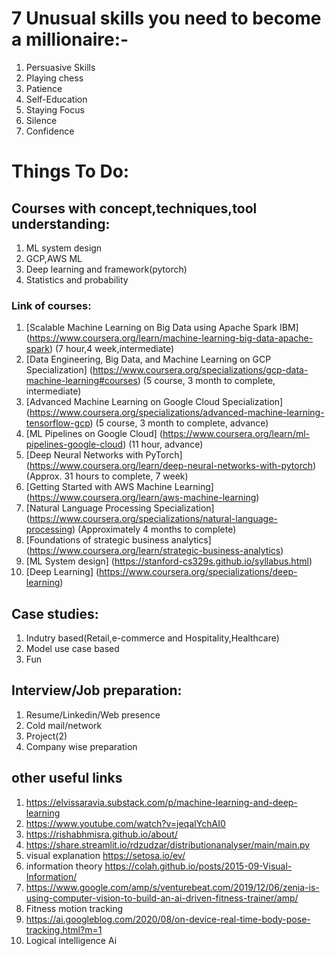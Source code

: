 # 7 Unusual skills you need to become a millionaire:-
1. Persuasive Skills
2. Playing chess
3. Patience
4. Self-Education 
5. Staying Focus
6. Silence
7. Confidence
 
# Things To Do:

## Courses with concept,techniques,tool understanding:
1. ML system design
2. GCP,AWS ML
3. Deep learning and framework(pytorch)
4. Statistics and probability

### Link of courses:
1. [Scalable Machine Learning on Big Data using Apache Spark IBM] (https://www.coursera.org/learn/machine-learning-big-data-apache-spark) (7 hour,4 week,intermediate)
2. [Data Engineering, Big Data, and Machine Learning on GCP Specialization] (https://www.coursera.org/specializations/gcp-data-machine-learning#courses) (5 course, 3 month to complete, intermediate)
3. [Advanced Machine Learning on Google Cloud Specialization] (https://www.coursera.org/specializations/advanced-machine-learning-tensorflow-gcp) (5 course, 3 month to complete, advance)
4. [ML Pipelines on Google Cloud] (https://www.coursera.org/learn/ml-pipelines-google-cloud) (11 hour, advance)
5. [Deep Neural Networks with PyTorch] (https://www.coursera.org/learn/deep-neural-networks-with-pytorch) (Approx. 31 hours to complete, 7 week)
6. [Getting Started with AWS Machine Learning] (https://www.coursera.org/learn/aws-machine-learning)
7. [Natural Language Processing Specialization] (https://www.coursera.org/specializations/natural-language-processing) (Approximately 4 months to complete)
8. [Foundations of strategic business analytics] (https://www.coursera.org/learn/strategic-business-analytics)
9. [ML System design] (https://stanford-cs329s.github.io/syllabus.html)
10. [Deep Learning] (https://www.coursera.org/specializations/deep-learning)

## Case studies:
1. Indutry based(Retail,e-commerce and Hospitality,Healthcare)
2. Model use case based
3. Fun

## Interview/Job preparation:
1. Resume/Linkedin/Web presence
2. Cold mail/network
3. Project(2)
4. Company wise preparation

## other useful links
1. https://elvissaravia.substack.com/p/machine-learning-and-deep-learning
2. https://www.youtube.com/watch?v=jeqaIYchAI0
3. https://rishabhmisra.github.io/about/
4. https://share.streamlit.io/rdzudzar/distributionanalyser/main/main.py
5. visual explanation https://setosa.io/ev/
6. information theory https://colah.github.io/posts/2015-09-Visual-Information/
7. https://www.google.com/amp/s/venturebeat.com/2019/12/06/zenia-is-using-computer-vision-to-build-an-ai-driven-fitness-trainer/amp/
8. Fitness motion tracking
9. https://ai.googleblog.com/2020/08/on-device-real-time-body-pose-tracking.html?m=1
10. Logical intelligence Ai
